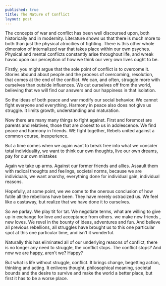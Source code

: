 ```yaml
---
published: true
title: The Nature of Conflict
layout: post
---
```

The concepts of war and conflict has been well discoursed upon, both historically and in modernity. Literature shows us that there is much more to both than just the physical atrocities of fighting. There is this other whole dimension of internalized war that takes place within our  own psyches. Physical and mental conflicts constantly arise throughout life, and wreak havoc upon our perception of how we think our very own lives ought to be. 

Firstly, you might argue that the sole point of conflict is to overcome it. Stories abound about people and the process of overcoming, resolution, that comes at the end of the conflict. We can, and often, struggle more with ourselves than outside influences. We cut ourselves off from the world, believing that we will find our answers and our happiness in that isolation.

So the ideas of both peace and war modify our social behavior. We cannot fight everyone and everything. Harmony in peace also does not give us struggle. It limits growth,  understanding and maturation.

Now there are many many things to fight against. First and foremost are parents and relatives, those that are closest to us in adolescence. We find peace and harmony in  friends. WE fight together, Rebels united against a common course, inexperience.

But a time comes when we again want to break free into what we consider total individuality, we want to think our own thoughts, live our own dreams, pay for our own mistakes

Again we take up arms. Against our former friends and allies. Assault them with radical thoughts and feelings, societal norms, because we are individuals, we want anarchy, everything done for individual gain, individual reasons. 

Hopefully, at some point, we we come to the onerous conclusion of how futile all the rebellions have been. They have merely ostracized us. We feel like a castaway, but realize that we have done it to ourselves. 

So we parlay. We play tit for tat. We negotiate terms, what are willing to give up in exchange for love and acceptance from others. we make new friends , new loves. We revel in the bounty of ideas, adventures and fun. And believe all previous rebellions, all struggles have brought us to this one particular spot at this one particular time, and isn't it wonderful. 

Naturally this has eliminated all of our underlying reasons of conflict, there is no longer any need to struggle, the conflict stops. The conflict stops? And now we are happy, aren't we? Happy?

But what is life without struggle, conflict. It brings change, begetting action, thinking and acting. It enlivens thought, philosophical meaning, societal bounds and the desire to survive and make the world a better place, but first it has to be a worse place.